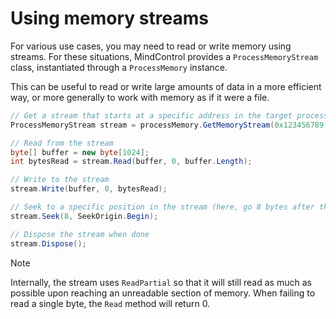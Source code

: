 ﻿# Using memory streams

For various use cases, you may need to read or write memory using streams. For these situations, MindControl provides a `ProcessMemoryStream` class, instantiated through a `ProcessMemory` instance.

This can be useful to read or write large amounts of data in a more efficient way, or more generally to work with memory as if it were a file.

```csharp
// Get a stream that starts at a specific address in the target process
ProcessMemoryStream stream = processMemory.GetMemoryStream(0x123456789);

// Read from the stream
byte[] buffer = new byte[1024];
int bytesRead = stream.Read(buffer, 0, buffer.Length);

// Write to the stream
stream.Write(buffer, 0, bytesRead);

// Seek to a specific position in the stream (here, go 8 bytes after the initial address 0x123456789)
stream.Seek(8, SeekOrigin.Begin);

// Dispose the stream when done
stream.Dispose();
```

> [!NOTE]
> Internally, the stream uses `ReadPartial` so that it will still read as much as possible upon reaching an unreadable section of memory. When failing to read a single byte, the `Read` method will return 0.